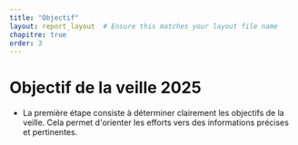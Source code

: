 ```yaml
---
title: "Objectif"
layout: report_layout  # Ensure this matches your layout file name
chapitre: true
order: 3
---
```


# Objectif de la veille 2025

- La première étape consiste à déterminer clairement les objectifs de la veille. Cela permet d'orienter les efforts vers des informations précises et pertinentes.

